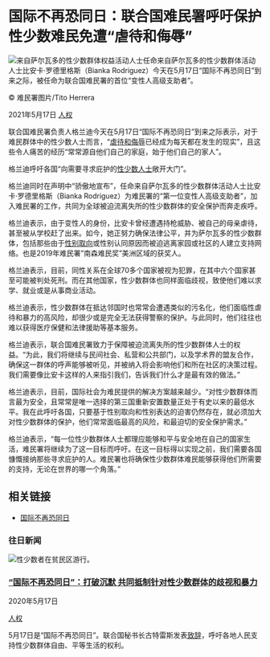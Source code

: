 # 国际不再恐同日：联合国难民署呼吁保护性少数难民免遭“虐待和侮辱”

![来自萨尔瓦多的性少数群体权益活动人士任命来自萨尔瓦多的性少数群体活动人士比安卡·罗德里格斯（Bianka Rodriguez）今天在5月17日“国际不再恐同日”到来之际，被任命为联合国难民署的首位“变性人高级支助者”。](https://global.unitednations.entermediadb.net/assets/mediadb/services/module/asset/downloads/preset/Libraries/Production+Library/17-05-21-UNHCR-Bianka-Rodriguez-trans-activist-LGBTI-Salvador.jpg/image1170x530cropped.jpg)

© 难民署图片/Tito Herrera

2021年5月17日 [人权](/zh/news/topic/human-rights)

联合国难民署负责人格兰迪今天在5月17日“国际不再恐同日”到来之际表示，对于难民群体中的性少数人士而言，“[虐待和侮辱](https://www.unhcr.org/news/press/2021/5/60a22a434/un-high-commissioner-refugees-filippo-grandis-message-international-day.html "(opens in a new window)")已经成为每天都在发生的现实”，且这些令人痛苦的经历“常常源自他们自己的家庭，始于他们自己的家人”。

格兰迪呼吁各国“向需要寻求庇护的[性少数人士](https://news.un.org/zh/story/2020/05/1057622)敞开大门”。

格兰迪同时在声明中“骄傲地宣布”，任命来自萨尔瓦多的性少数群体活动人士比安卡·罗德里格斯（Bianka Rodriguez）为难民署的“第一位变性人高级支助者”，加入难民署的工作，共同为全球被迫流离失所的性少数群体的安全保护而奔走疾呼。

格兰迪表示，由于变性人的身份，比安卡曾经遭遇持枪威胁、被自己的母亲虐待，甚至被从学校赶了出来。如今，她正努力确保法律公平，并为萨尔瓦多的性少数群体，包括那些由于[性别取向](https://news.un.org/zh/story/2020/06/1060012)或性别认同原因而被迫逃离家园或社区的人建立支持网络。也是2019年难民署”南森难民奖”美洲区域的获奖人。

格兰迪表示，目前，同性关系在全球70多个国家被视为犯罪，在其中六个国家甚至可能被判处死刑。而在其他国家，性少数群体也同样面临歧视，致使他们难以求学、就业或是从事商业活动。

格兰迪表示，性少数群体在抵达邻国时也常常会遭遇类似的污名化，他们面临性虐待和暴力的高风险，却很少或是完全无法获得警察的保护。与此同时，他们往往也难以获得医疗保健和法律援助等基本服务。

格兰迪表示，联合国难民署致力于保障被迫流离失所的性少数群体人士的权益。“为此，我们将继续与民间社会、私营和公共部门，以及学术界的盟友合作，确保这一群体的呼声能够被听见，并被纳入将会影响他们和所在社区的决策过程。我们需要像比安卡这样的人来指引我们，告诉我们什么才是最有效的做法。”

格兰迪表示，目前，国际社会为难民提供的解决方案越来越少。“对性少数群体而言最为安全，且常常是唯一选择的第三国重新安置数量正处于有史以来的最低水平。我在此呼吁各国，只要基于性别取向和性别表达的迫害仍然存在，就必须加大对性少数群体的保护，他们常常面临最高的风险，和最迫切的安全保护需求。”

格兰迪表示，“每一位性少数群体人士都理应能够和平与安全地在自己的国家生活，难民署将继续为了这一目标而呼吁。在这一目标得以实现之前，我们需要各国慷慨接纳那些寻求庇护的人。难民署也将确保性少数群体难民能够获得他们所需要的支持，无论在世界的哪一个角落。”

## 相关链接

- [国际不再恐同日](/zh/tags/guojibuzaikongtongri)

### 往日新闻

![性少数者在贫民区游行。](https://global.unitednations.entermediadb.net/assets/mediadb/services/module/asset/downloads/preset/Libraries/Production+Library/20-02-2020_UN-Rio_Favela-03.jpg/image350x235cropped.jpg)

### [“国际不再恐同日”：打破沉默 共同抵制针对性少数群体的歧视和暴力](/zh/story/2020/05/1057622)

2020年5月17日

[人权](/zh/news/topic/human-rights)

5月17日是“国际不再恐同日”。联合国秘书长古特雷斯发表[致辞](https://www.un.org/sg/en/content/sg/statement/2020-05-17/secretary-generals-message-the-international-day-against-homophobia-biphobia-and-transphobia)，呼吁各地人民支持性少数群体自由、平等生活的权利。
<!-- tcd_original_link https://news.un.org/zh/story/2021/05/1084182 -->
